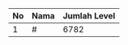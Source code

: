 | No | Nama            | Jumlah Level |
|----|-----------------|--------------|
| 1  | #    |    6782        |
